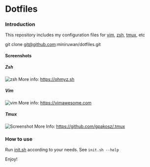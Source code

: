# Dotfiles
### Introduction
This repository includes my configuration files for [vim](https://www.vim.org), [zsh](https://ohmyz.sh), [tmux](https://en.wikipedia.org/wiki/Tmux), etc

git clone git@github.com:miniruwan/dotfiles.git
#### Screenshots
##### Zsh
![zsh](art/zsh.gif)
More info: https://ohmyz.sh
##### Vim
![vim](art/vim.gif)
More info: https://vimawesome.com
##### Tmux
![Screenshot](https://cloud.githubusercontent.com/assets/553208/19740585/85596a5a-9bbf-11e6-8aa1-7c8d9829c008.gif)
More Info: https://github.com/gpakosz/.tmux

### How to use
Run [init.sh](init.sh) according to your needs. See ```init.sh --help```

Enjoy!
